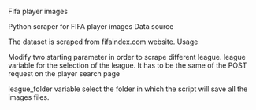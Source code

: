 Fifa player images

Python scraper for FIFA player images
Data source

The dataset is scraped from fifaindex.com website.
Usage

Modify two starting parameter in order to scrape different league. league variable for the selection of the league. It has to be the same of the POST request on the player search page

league_folder variable select the folder in which the script will save all the images files.
